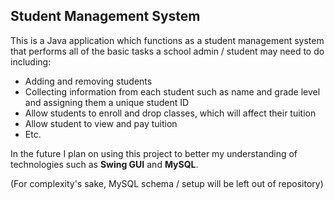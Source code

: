 ## Student Management System

This is a Java application which functions as a student management system that performs all of the basic tasks a school admin / student may need to do including:
- Adding and removing students
- Collecting information from each student such as name and grade level and assigning them a unique student ID
- Allow students to enroll and drop classes, which will affect their tuition
- Allow student to view and pay tuition
- Etc.

In the future I plan on using this project to better my understanding of technologies such as **Swing GUI** and **MySQL**.

(For complexity's sake, MySQL schema / setup will be left out of repository)
